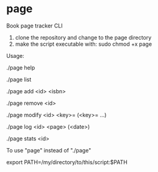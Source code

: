 # page
Book page tracker CLI 

1. clone the repository and change to the page directory
2. make the script executable with: sudo chmod +x page

Usage:

./page help

./page list

./page add \<id> \<isbn>

./page remove \<id>

./page modify \<id> \<key>=<value> (\<key>=<value> ...)

./page log \<id> \<page> (\<date>)

./page stats \<id>

To use "page" instead of "./page"

export PATH=/my/directory/to/this/script:$PATH
